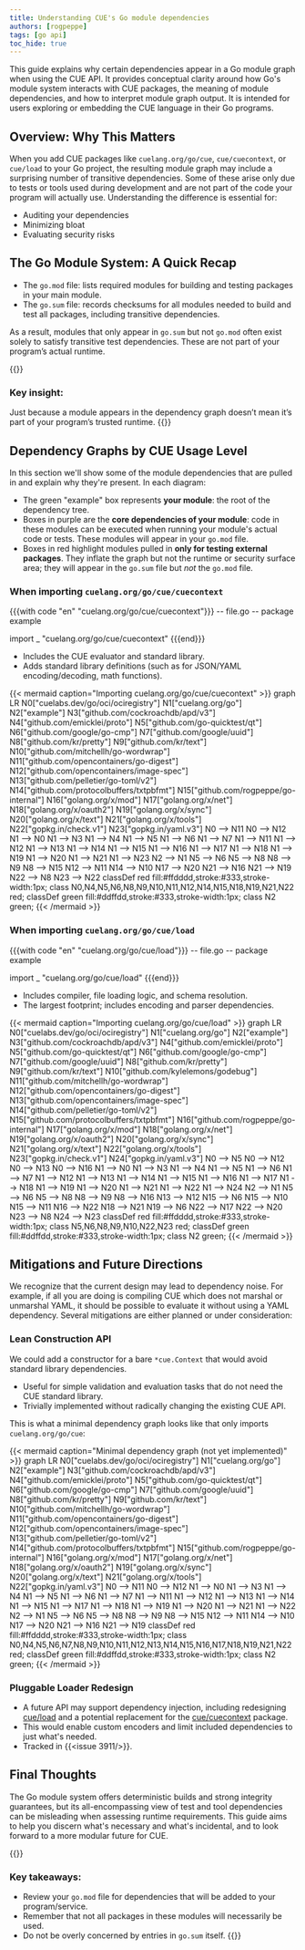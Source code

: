 ```yaml
---
title: Understanding CUE's Go module dependencies
authors: [rogpeppe]
tags: [go api]
toc_hide: true
---
```


This guide explains why certain dependencies appear in a Go module graph when
using the CUE API. It provides conceptual clarity around how Go's module system
interacts with CUE packages, the meaning of module dependencies, and how to
interpret module graph output. It is intended for users exploring or embedding
the CUE language in their Go programs.

<!--more-->

## Overview: Why This Matters

When you add CUE packages like `cuelang.org/go/cue`, `cue/cuecontext`, or
`cue/load` to your Go project, the resulting module graph may include a
surprising number of transitive dependencies. Some of these arise only due to
tests or tools used during development and are not part of the code your
program will actually use. Understanding the difference is essential for:

* Auditing your dependencies
* Minimizing bloat
* Evaluating security risks

## The Go Module System: A Quick Recap

* The `go.mod` file: lists required modules for building and testing packages
  in your main module.
* The `go.sum` file: records checksums for all modules needed to build and test
  all packages, including transitive dependencies.

As a result, modules that only appear in `go.sum` but not `go.mod` often exist
solely to satisfy transitive test dependencies. These are not part of your
program’s actual runtime.

{{<info>}}
### Key insight:
Just because a module appears in the dependency graph doesn’t mean it’s part of
your program’s trusted runtime.
{{</info>}}

## Dependency Graphs by CUE Usage Level

In this section we'll show some of the module dependencies that are pulled in
and explain why they're present.
In each diagram:

- The green "example" box represents **your module**: the root of the
  dependency tree.
- Boxes in purple are the **core dependencies of your module**: code in these
  modules can be executed when running your module's actual code or tests.
  These modules will appear in your `go.mod` file.
- Boxes in red highlight modules pulled in **only for testing external
  packages**. They inflate the graph but not the runtime or security surface
  area; they will appear in the `go.sum` file but *not* the `go.mod` file.

### When importing `cuelang.org/go/cue/cuecontext`

{{{with code "en" "cuelang.org/go/cue/cuecontext"}}}
-- file.go --
package example

import _ "cuelang.org/go/cue/cuecontext"
{{{end}}}

- Includes the CUE evaluator and standard library.
- Adds standard library definitions (such as for JSON/YAML encoding/decoding,
  math functions).

{{< mermaid caption="Importing cuelang.org/go/cue/cuecontext" >}}
graph LR
    N0["cuelabs.dev/go/oci/ociregistry"]
    N1["cuelang.org/go"]
    N2["example"]
    N3["github.com/cockroachdb/apd/v3"]
    N4["github.com/emicklei/proto"]
    N5["github.com/go-quicktest/qt"]
    N6["github.com/google/go-cmp"]
    N7["github.com/google/uuid"]
    N8["github.com/kr/pretty"]
    N9["github.com/kr/text"]
    N10["github.com/mitchellh/go-wordwrap"]
    N11["github.com/opencontainers/go-digest"]
    N12["github.com/opencontainers/image-spec"]
    N13["github.com/pelletier/go-toml/v2"]
    N14["github.com/protocolbuffers/txtpbfmt"]
    N15["github.com/rogpeppe/go-internal"]
    N16["golang.org/x/mod"]
    N17["golang.org/x/net"]
    N18["golang.org/x/oauth2"]
    N19["golang.org/x/sync"]
    N20["golang.org/x/text"]
    N21["golang.org/x/tools"]
    N22["gopkg.in/check.v1"]
    N23["gopkg.in/yaml.v3"]
    N0 --> N11
    N0 --> N12
    N1 --> N0
    N1 --> N3
    N1 --> N4
    N1 --> N5
    N1 --> N6
    N1 --> N7
    N1 --> N11
    N1 --> N12
    N1 --> N13
    N1 --> N14
    N1 --> N15
    N1 --> N16
    N1 --> N17
    N1 --> N18
    N1 --> N19
    N1 --> N20
    N1 --> N21
    N1 --> N23
    N2 --> N1
    N5 --> N6
    N5 --> N8
    N8 --> N9
    N8 --> N15
    N12 --> N11
    N14 --> N10
    N17 --> N20
    N21 --> N16
    N21 --> N19
    N22 --> N8
    N23 --> N22
    classDef red fill:#ffdddd,stroke:#333,stroke-width:1px;
    class N0,N4,N5,N6,N8,N9,N10,N11,N12,N14,N15,N18,N19,N21,N22 red;
    classDef green fill:#ddffdd,stroke:#333,stroke-width:1px;
    class N2 green;
{{< /mermaid >}}

### When importing `cuelang.org/go/cue/load`

{{{with code "en" "cuelang.org/go/cue/load"}}}
-- file.go --
package example

import _ "cuelang.org/go/cue/load"
{{{end}}}

- Includes compiler, file loading logic, and schema resolution.
- The largest footprint; includes encoding and parser dependencies.

{{< mermaid caption="Importing cuelang.org/go/cue/load" >}}
graph LR
    N0["cuelabs.dev/go/oci/ociregistry"]
    N1["cuelang.org/go"]
    N2["example"]
    N3["github.com/cockroachdb/apd/v3"]
    N4["github.com/emicklei/proto"]
    N5["github.com/go-quicktest/qt"]
    N6["github.com/google/go-cmp"]
    N7["github.com/google/uuid"]
    N8["github.com/kr/pretty"]
    N9["github.com/kr/text"]
    N10["github.com/kylelemons/godebug"]
    N11["github.com/mitchellh/go-wordwrap"]
    N12["github.com/opencontainers/go-digest"]
    N13["github.com/opencontainers/image-spec"]
    N14["github.com/pelletier/go-toml/v2"]
    N15["github.com/protocolbuffers/txtpbfmt"]
    N16["github.com/rogpeppe/go-internal"]
    N17["golang.org/x/mod"]
    N18["golang.org/x/net"]
    N19["golang.org/x/oauth2"]
    N20["golang.org/x/sync"]
    N21["golang.org/x/text"]
    N22["golang.org/x/tools"]
    N23["gopkg.in/check.v1"]
    N24["gopkg.in/yaml.v3"]
    N0 --> N5
    N0 --> N12
    N0 --> N13
    N0 --> N16
    N1 --> N0
    N1 --> N3
    N1 --> N4
    N1 --> N5
    N1 --> N6
    N1 --> N7
    N1 --> N12
    N1 --> N13
    N1 --> N14
    N1 --> N15
    N1 --> N16
    N1 --> N17
    N1 --> N18
    N1 --> N19
    N1 --> N20
    N1 --> N21
    N1 --> N22
    N1 --> N24
    N2 --> N1
    N5 --> N6
    N5 --> N8
    N8 --> N9
    N8 --> N16
    N13 --> N12
    N15 --> N6
    N15 --> N10
    N15 --> N11
    N16 --> N22
    N18 --> N21
    N19 --> N6
    N22 --> N17
    N22 --> N20
    N23 --> N8
    N24 --> N23
    classDef red fill:#ffdddd,stroke:#333,stroke-width:1px;
    class N5,N6,N8,N9,N10,N22,N23 red;
    classDef green fill:#ddffdd,stroke:#333,stroke-width:1px;
    class N2 green;
{{< /mermaid >}}

## Mitigations and Future Directions

We recognize that the current design may lead to dependency noise. For example,
if all you are doing is compiling CUE which does not marshal or unmarshal YAML,
it should be possible to evaluate it without using a YAML dependency. Several
mitigations are either planned or under consideration:

### Lean Construction API

We could add a constructor for a bare `*cue.Context` that would avoid standard
library dependencies.

* Useful for simple validation and evaluation tasks that do not need the CUE
  standard library.
* Trivially implemented without radically changing the existing CUE API.

This is what a minimal dependency graph looks like that only imports
`cuelang.org/go/cue`:

{{< mermaid caption="Minimal dependency graph (not yet implemented)" >}}
graph LR
    N0["cuelabs.dev/go/oci/ociregistry"]
    N1["cuelang.org/go"]
    N2["example"]
    N3["github.com/cockroachdb/apd/v3"]
    N4["github.com/emicklei/proto"]
    N5["github.com/go-quicktest/qt"]
    N6["github.com/google/go-cmp"]
    N7["github.com/google/uuid"]
    N8["github.com/kr/pretty"]
    N9["github.com/kr/text"]
    N10["github.com/mitchellh/go-wordwrap"]
    N11["github.com/opencontainers/go-digest"]
    N12["github.com/opencontainers/image-spec"]
    N13["github.com/pelletier/go-toml/v2"]
    N14["github.com/protocolbuffers/txtpbfmt"]
    N15["github.com/rogpeppe/go-internal"]
    N16["golang.org/x/mod"]
    N17["golang.org/x/net"]
    N18["golang.org/x/oauth2"]
    N19["golang.org/x/sync"]
    N20["golang.org/x/text"]
    N21["golang.org/x/tools"]
    N22["gopkg.in/yaml.v3"]
    N0 --> N11
    N0 --> N12
    N1 --> N0
    N1 --> N3
    N1 --> N4
    N1 --> N5
    N1 --> N6
    N1 --> N7
    N1 --> N11
    N1 --> N12
    N1 --> N13
    N1 --> N14
    N1 --> N15
    N1 --> N17
    N1 --> N18
    N1 --> N19
    N1 --> N20
    N1 --> N21
    N1 --> N22
    N2 --> N1
    N5 --> N6
    N5 --> N8
    N8 --> N9
    N8 --> N15
    N12 --> N11
    N14 --> N10
    N17 --> N20
    N21 --> N16
    N21 --> N19
    classDef red fill:#ffdddd,stroke:#333,stroke-width:1px;
    class N0,N4,N5,N6,N7,N8,N9,N10,N11,N12,N13,N14,N15,N16,N17,N18,N19,N21,N22 red;
    classDef green fill:#ddffdd,stroke:#333,stroke-width:1px;
    class N2 green;
{{< /mermaid >}}

### Pluggable Loader Redesign

* A future API may support dependency injection, including redesigning
  [cue/load](https://pkg.go.dev/cuelang.org/go/cue/load) and a potential
  replacement for the
  [cue/cuecontext](https://pkg.go.dev/cuelang.org/go/cue/context) package.
* This would enable custom encoders and limit included dependencies to just
  what's needed.
* Tracked in {{<issue 3911/>}}.

## Final Thoughts

The Go module system offers deterministic builds and strong integrity
guarantees, but its all-encompassing view of test and tool dependencies can be
misleading when assessing runtime requirements. This guide aims to help you
discern what's necessary and what's incidental, and to look forward to a more
modular future for CUE.

{{<info>}}
### Key takeaways:
* Review your `go.mod` file for dependencies that will be added to your
  program/service.
* Remember that not all packages in these modules will necessarily be used.
* Do not be overly concerned by entries in `go.sum` itself.
{{</info>}}
